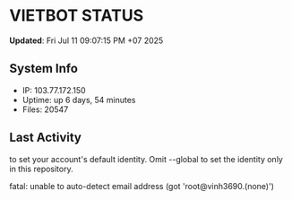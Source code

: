 # VIETBOT STATUS
**Updated**: Fri Jul 11 09:07:15 PM +07 2025

## System Info
- IP: 103.77.172.150
- Uptime: up 6 days, 54 minutes
- Files: 20547

## Last Activity

to set your account's default identity.
Omit --global to set the identity only in this repository.

fatal: unable to auto-detect email address (got 'root@vinh3690.(none)')
